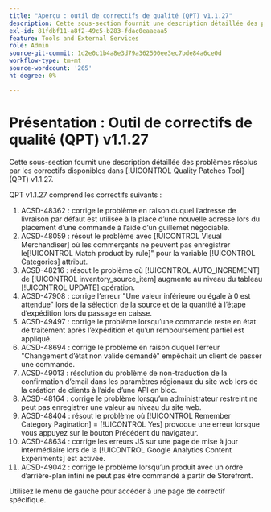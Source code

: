 ```yaml
---
title: "Aperçu : outil de correctifs de qualité (QPT) v1.1.27"
description: Cette sous-section fournit une description détaillée des problèmes résolus par les correctifs disponibles dans [!UICONTROL Quality Patches Tool] (QPT) v1.1.27.
exl-id: 81fdbf11-a8f2-49c5-b283-fdac0eaaeaa5
feature: Tools and External Services
role: Admin
source-git-commit: 1d2e0c1b4a8e3d79a362500ee3ec7bde84a6ce0d
workflow-type: tm+mt
source-wordcount: '265'
ht-degree: 0%

---
```


# Présentation : Outil de correctifs de qualité (QPT) v1.1.27

Cette sous-section fournit une description détaillée des problèmes résolus par les correctifs disponibles dans [!UICONTROL Quality Patches Tool] (QPT) v1.1.27.

QPT v1.1.27 comprend les correctifs suivants :

1. ACSD-48362 : corrige le problème en raison duquel l’adresse de livraison par défaut est utilisée à la place d’une nouvelle adresse lors du placement d’une commande à l’aide d’un guillemet négociable.
1. ACSD-48059 : résout le problème avec [!UICONTROL Visual Merchandiser] où les commerçants ne peuvent pas enregistrer le[!UICONTROL Match product by rule]&quot; pour la variable [!UICONTROL Categories] attribut.
1. ACSD-48216 : résout le problème où [!UICONTROL AUTO_INCREMENT] de [!UICONTROL inventory_source_item] augmente au niveau du tableau [!UICONTROL UPDATE] opération.
1. ACSD-47908 : corrige l’erreur &quot;Une valeur inférieure ou égale à 0 est attendue&quot; lors de la sélection de la source et de la quantité à l’étape d’expédition lors du passage en caisse.
1. ACSD-49497 : corrige le problème lorsqu’une commande reste en état de traitement après l’expédition et qu’un remboursement partiel est appliqué.
1. ACSD-48694 : corrige le problème en raison duquel l’erreur &quot;Changement d’état non valide demandé&quot; empêchait un client de passer une commande.
1. ACSD-49013 : résolution du problème de non-traduction de la confirmation d’email dans les paramètres régionaux du site web lors de la création de clients à l’aide d’une API en bloc.
1. ACSD-48164 : corrige le problème lorsqu’un administrateur restreint ne peut pas enregistrer une valeur au niveau du site web.
1. ACSD-48404 : résout le problème où [!UICONTROL Remember Category Pagination] = [!UICONTROL Yes] provoque une erreur lorsque vous appuyez sur le bouton Précédent du navigateur.
1. ACSD-48634 : corrige les erreurs JS sur une page de mise à jour intermédiaire lors de la [!UICONTROL Google Analytics Content Experiments] est activée.
1. ACSD-49042 : corrige le problème lorsqu’un produit avec un ordre d’arrière-plan infini ne peut pas être commandé à partir de Storefront.

Utilisez le menu de gauche pour accéder à une page de correctif spécifique.
